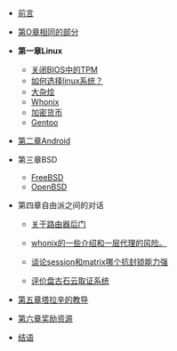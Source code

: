 <!-- docs/_sidebar.md -->

* [前言](README.md)
* [第O章相同的部分](/相同的部分/1)
* **第一章Linux**
	* [关闭BIOS中的TPM](/Linux/关闭BIOS中的TPM/)
	* [如何选择linux系统？](/Linux/如何选择linux系统？/)
	* [大杂烩](/Linux/大杂烩/)
	* [Whonix](/Linux/Whonix/)
	* [加密货币](/Linux/加密货币/)
	* [Gentoo](/Linux/Gentoo/)



* [第二章Android](/Android/1)


* 第三章BSD

	* [FreeBSD](/BSD/FreeBSD/)
	* [OpenBSD](/BSD/OpenBSD/) 
* 第四章自由派之间的对话
	* [关于路由器后门](/自由派之间的对话/关于路由器后门/)
	* [whonix的一些介绍和一层代理的风险。](/自由派之间的对话/whonix的一些介绍和一层代理的风险。/)
	* [谈论session和matrix哪个抗封锁能力强](/自由派之间的对话/谈论session和matrix哪个抗封锁能力强/)

	* [评价盘古石云取证系统](/自由派之间的对话/评价盘古石云取证系统/)	

* [第五章塔拉辛的教导](/第五章/1)
* [第六章奖励资源](/奖励资源/1)
* [结语](/结语/1)

